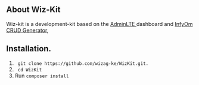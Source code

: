 
## About Wiz-Kit 

Wiz-kit is a development-kit based on the <a href='https://adminlte.io/'>AdminLTE </a>dashboard and <a href='http://labs.infyom.com/laravelgenerator/'>InfyOm CRUD Generator</a>, 

## Installation.
1. ` git clone https://github.com/wizag-ke/WizKit.git.`
2. ` cd WizKit`
3. Run `composer install`

